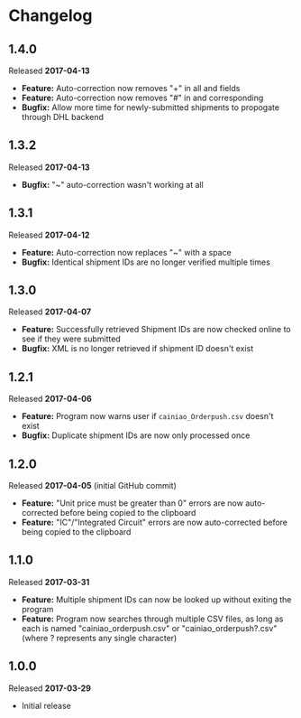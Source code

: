 # Changelog #

## 1.4.0 ##

Released **2017-04-13**

* **Feature:** Auto-correction now removes "+" in all <phone> and <mobile> fields
* **Feature:** Auto-correction now removes "#" in <name> and corresponding <categoryName>
* **Bugfix:** Allow more time for newly-submitted shipments to propogate through DHL backend

## 1.3.2 ##

Released **2017-04-13**

* **Bugfix:** "~" auto-correction wasn't working at all

## 1.3.1 ##

Released **2017-04-12**

* **Feature:** Auto-correction now replaces "~" with a space
* **Bugfix:** Identical shipment IDs are no longer verified multiple times


## 1.3.0 ##

Released **2017-04-07**

* **Feature:** Successfully retrieved Shipment IDs are now checked online to see if they were submitted
* **Bugfix:** XML is no longer retrieved if shipment ID doesn't exist

## 1.2.1 ##

Released **2017-04-06**

 * **Feature:** Program now warns user if `cainiao_Orderpush.csv` doesn't exist
 * **Bugfix:** Duplicate shipment IDs are now only processed once 

## 1.2.0 ##

Released **2017-04-05** (initial GitHub commit)

 * **Feature:** "Unit price must be greater than 0" errors are now auto-corrected before being copied to the clipboard
 * **Feature:** "IC"/"Integrated Circuit" errors are now auto-corrected before being copied to the clipboard

## 1.1.0 ##

Released **2017-03-31**

 * **Feature:** Multiple shipment IDs can now be looked up without exiting the program
 * **Feature:** Program now searches through multiple CSV files, as long as each is named "cainiao_orderpush.csv" or "cainiao_orderpush?.csv" (where ? represents any single character)

## 1.0.0 ##

Released **2017-03-29**

 * Initial release